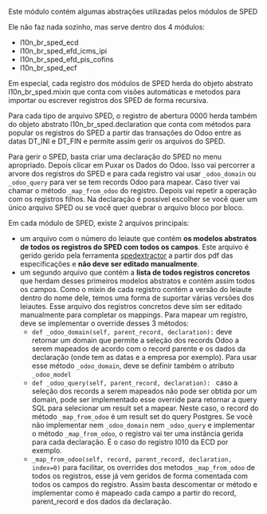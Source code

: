 Este módulo contém algumas abstrações utilizadas pelos módulos de SPED

Ele não faz nada sozinho, mas serve dentro dos 4 módulos:

- l10n_br_sped_ecd
- l10n_br_sped_efd_icms_ipi
- l10n_br_sped_efd_pis_cofins
- l10n_br_sped_ecf

Em especial, cada registro dos módulos de SPED herda do objeto abstrato
l10n_br_sped.mixin que conta com visões automáticas e metodos para
importar ou escrever registros dos SPED de forma recursiva.

Para cada tipo de arquivo SPED, o registro de abertura 0000 herda também
do objeto abstrato l10n_br_sped.declaration que conta com métodos para
popular os registros do SPED a partir das transações do Odoo entre as datas
DT_INI e DT_FIN e permite assim gerir os arquivos do SPED.

Para gerir o SPED, basta criar uma declaração do SPED no menu
apropriado. Depois clicar em Puxar os Dados do Odoo. Isso vai percorrer a
arvore dos registros do SPED e para cada registro vai usar `_odoo_domain`
ou `_odoo_query` para ver se tem records Odoo para mapear. Caso tiver vai
chamar o método `_map_from_odoo` do registro. Depois vai repetir a
operação com os registros filhos. Na declaração é possível escolher se você
quer um único arquivo SPED ou se você quer quebrar o arquivo bloco por
bloco.

Em cada módulo de SPED, existe 2 arquivos principais:

- um arquivo com o número do leiaute que contém **os modelos abstratos
  de todos os registros do SPED com todos os campos**. Este arquivo é gerido
  gerido pela ferramenta
  [spedextractor](https://github.com/akretion/sped-extractor) a partir dos pdf
  das especificações e **não deve ser editado manualmente**.
- um segundo arquivo que contém a **lista de todos registros
  concretos** que herdam desses primeiros modelos abstratos e contém
  assim todos os campos. Como o mixin de cada registro contém a versão
  do leiaute dentro do nome dele, temos uma forma de suportar
  várias versões dos leiautes. Esse arquivo dos registros concretos
  deve sim ser editado manualmente para completar os mappings. Para
  mapear um registro, deve se implementar o override desses 3 métodos:
  - `def _odoo_domain(self, parent_record, declaration):` deve
    retornar um domain que permite a seleção dos records Odoo a serem
    mapeados de acordo com o record parente e os dados da declaração
    (onde tem as datas e a empresa por exemplo). Para usar esse método
    `_odoo_domain`, deve se definir também o atributo `_odoo_model`
  - `def _odoo_query(self, parent_record, declaration): ` caso a
    seleção dos records a serem mapeados não pode ser obtida por um
    domain, pode ser implementado esse override para retornar a query
    SQL para selecionar um result set a mapear. Neste caso, o record
    do método `_map_from_odoo` é um result set do query Postgres. Se
    você não implementar nem `_odoo_domain` nem `_odoo_query` e
    implementar o método `_map_from_odoo`, o registro vai ter uma
    instância gerida para cada declaração. É o caso do registro I010
    da ECD por exemplo.
  - `_map_from_odoo(self, record, parent_record, declaration, index=0)`
    para facilitar, os overrides dos metodos `_map_from_odoo` de
    todos os registros, esse já vem geridos de forma comentada com
    todos os campos do registro. Assim basta descomentar or método e
    implementar como é mapeado cada campo a partir do record,
    parent_record e dos dados da declaração.
